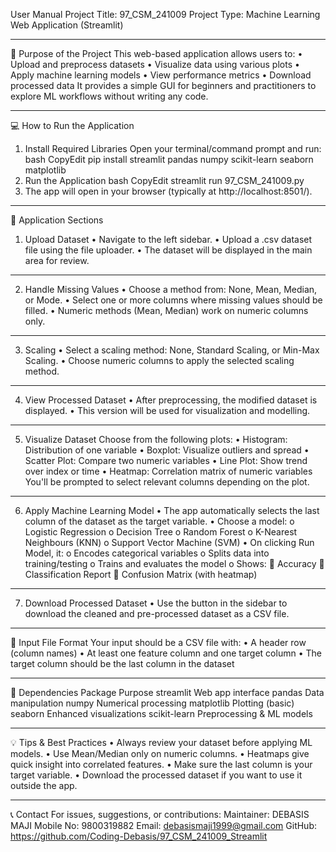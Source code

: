 User Manual
Project Title: 97_CSM_241009
Project Type: Machine Learning Web Application (Streamlit)
________________________________________
📌 Purpose of the Project
This web-based application allows users to:
•	Upload and preprocess datasets
•	Visualize data using various plots
•	Apply machine learning models
•	View performance metrics
•	Download processed data
It provides a simple GUI for beginners and practitioners to explore ML workflows without writing any code.
________________________________________
💻 How to Run the Application
1.	Install Required Libraries
Open your terminal/command prompt and run:
bash
CopyEdit
pip install streamlit pandas numpy scikit-learn seaborn matplotlib
2.	Run the Application
bash
CopyEdit
streamlit run 97_CSM_241009.py
3.	The app will open in your browser (typically at http://localhost:8501/).
________________________________________





🧭 Application Sections
1. Upload Dataset
•	Navigate to the left sidebar.
•	Upload a .csv dataset file using the file uploader.
•	The dataset will be displayed in the main area for review.
________________________________________
2. Handle Missing Values
•	Choose a method from:
None, Mean, Median, or Mode.
•	Select one or more columns where missing values should be filled.
•	Numeric methods (Mean, Median) work on numeric columns only.
________________________________________
3. Scaling
•	Select a scaling method:
None, Standard Scaling, or Min-Max Scaling.
•	Choose numeric columns to apply the selected scaling method.
________________________________________
4. View Processed Dataset
•	After preprocessing, the modified dataset is displayed.
•	This version will be used for visualization and modelling.
________________________________________
5. Visualize Dataset
Choose from the following plots:
•	Histogram: Distribution of one variable
•	Boxplot: Visualize outliers and spread
•	Scatter Plot: Compare two numeric variables
•	Line Plot: Show trend over index or time
•	Heatmap: Correlation matrix of numeric variables
You'll be prompted to select relevant columns depending on the plot.
________________________________________
6. Apply Machine Learning Model
•	The app automatically selects the last column of the dataset as the target variable.
•	Choose a model:
o	Logistic Regression
o	Decision Tree
o	Random Forest
o	K-Nearest Neighbours (KNN)
o	Support Vector Machine (SVM)
•	On clicking Run Model, it:
o	Encodes categorical variables
o	Splits data into training/testing
o	Trains and evaluates the model
o	Shows:
	Accuracy
	Classification Report
	Confusion Matrix (with heatmap)
________________________________________
7. Download Processed Dataset
•	Use the button in the sidebar to download the cleaned and pre-processed dataset as a CSV file.
________________________________________
📂 Input File Format
Your input should be a CSV file with:
•	A header row (column names)
•	At least one feature column and one target column
•	The target column should be the last column in the dataset
________________________________________
🔧 Dependencies
Package	Purpose
streamlit	Web app interface
pandas	Data manipulation
numpy	Numerical processing
matplotlib	Plotting (basic)
seaborn	Enhanced visualizations
scikit-learn	Preprocessing & ML models
________________________________________
💡 Tips & Best Practices
•	Always review your dataset before applying ML models.
•	Use Mean/Median only on numeric columns.
•	Heatmaps give quick insight into correlated features.
•	Make sure the last column is your target variable.
•	Download the processed dataset if you want to use it outside the app.
________________________________________
📞 Contact
For issues, suggestions, or contributions:
Maintainer: DEBASIS MAJI
Mobile No: 9800319882
Email: debasismaji1999@gmail.com
GitHub: https://github.com/Coding-Debasis/97_CSM_241009_Streamlit
